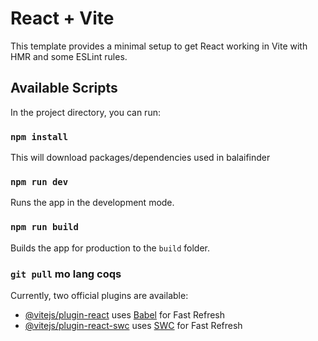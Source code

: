# React + Vite

This template provides a minimal setup to get React working in Vite with HMR and some ESLint rules.

## Available Scripts
In the project directory, you can run:

### `npm install`
This will download packages/dependencies used in balaifinder

### `npm run dev`
Runs the app in the development mode.

### `npm run build`
Builds the app for production to the `build` folder.


### `git pull` mo lang coqs

Currently, two official plugins are available:

- [@vitejs/plugin-react](https://github.com/vitejs/vite-plugin-react/blob/main/packages/plugin-react/README.md) uses [Babel](https://babeljs.io/) for Fast Refresh
- [@vitejs/plugin-react-swc](https://github.com/vitejs/vite-plugin-react-swc) uses [SWC](https://swc.rs/) for Fast Refresh
